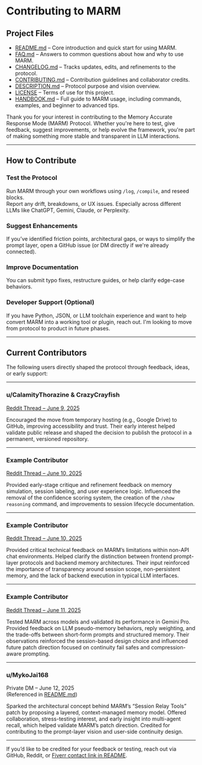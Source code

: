 # Contributing to MARM

## Project Files

- [README.md](README.md) – Core introduction and quick start for using MARM.  
- [FAQ.md](FAQ.md) – Answers to common questions about how and why to use MARM.  
- [CHANGELOG.md](CHANGELOG.md) – Tracks updates, edits, and refinements to the protocol.  
- [CONTRIBUTING.md](CONTRIBUTING.md) – Contribution guidelines and collaborator credits.  
- [DESCRIPTION.md](DESCRIPTION.md) – Protocol purpose and vision overview.  
- [LICENSE](LICENSE) – Terms of use for this project.
- [HANDBOOK.md](HANDBOOK.md) – Full guide to MARM usage, including commands, examples, and beginner to advanced tips.  

Thank you for your interest in contributing to the Memory Accurate Response Mode (MARM) Protocol. Whether you're here to test, give feedback, suggest improvements, or help evolve the framework, you're part of making something more stable and transparent in LLM interactions.

---

## How to Contribute

### Test the Protocol
Run MARM through your own workflows using `/log`, `/compile`, and reseed blocks.  
Report any drift, breakdowns, or UX issues. Especially across different LLMs like ChatGPT, Gemini, Claude, or Perplexity.

### Suggest Enhancements
If you’ve identified friction points, architectural gaps, or ways to simplify the prompt layer, open a GitHub issue (or DM directly if we're already connected).

### Improve Documentation
You can submit typo fixes, restructure guides, or help clarify edge-case behaviors.

### Developer Support (Optional)
If you have Python, JSON, or LLM toolchain experience and want to help convert MARM into a working tool or plugin, reach out. I'm looking to move from protocol to product in future phases.

---

## Current Contributors

The following users directly shaped the protocol through feedback, ideas, or early support:

---

### u/CalamityThorazine & CrazyCrayfish  
[Reddit Thread – June 9, 2025](https://www.reddit.com/r/PromptEngineering/comments/1l7jtpn/i_analyzed_150_real_ai_complaints_then_built_a/)

Encouraged the move from temporary hosting (e.g., Google Drive) to GitHub, improving accessibility and trust. Their early interest helped validate public release and shaped the decision to publish the protocol in a permanent, versioned repository.

---

### Example Contributor  
[Reddit Thread – June 10, 2025](https://www.reddit.com/r/PromptEngineering/comments/1l7jtpn/i_analyzed_150_real_ai_complaints_then_built_a/)

Provided early-stage critique and refinement feedback on memory simulation, session labeling, and user experience logic. Influenced the removal of the confidence scoring system, the creation of the `/show reasoning` command, and improvements to session lifecycle documentation.

---

### Example Contributor  
[Reddit Thread – June 10, 2025](https://www.reddit.com/r/PromptEngineering/comments/1l7jtpn/i_analyzed_150_real_ai_complaints_then_built_a/)

Provided critical technical feedback on MARM’s limitations within non-API chat environments. Helped clarify the distinction between frontend prompt-layer protocols and backend memory architectures. Their input reinforced the importance of transparency around session scope, non-persistent memory, and the lack of backend execution in typical LLM interfaces.

---

### Example Contributor  
[Reddit Thread – June 11, 2025](https://www.reddit.com/r/PromptEngineering/comments/1l7jtpn/i_analyzed_150_real_ai_complaints_then_built_a/)

Tested MARM across models and validated its performance in Gemini Pro. Provided feedback on LLM pseudo-memory behaviors, reply weighting, and the trade-offs between short-form prompts and structured memory. Their observations reinforced the session-based design choice and influenced future patch direction focused on continuity fail safes and compression-aware prompting.

---

### u/MykoJai168  
Private DM – June 12, 2025  
(Referenced in [README.md](README.md))

Sparked the architectural concept behind MARM’s “Session Relay Tools” patch by proposing a layered, context-managed memory model. Offered collaboration, stress-testing interest, and early insight into multi-agent recall, which helped validate MARM’s patch direction. Credited for contributing to the prompt-layer vision and user-side continuity design.

---

If you’d like to be credited for your feedback or testing, reach out via GitHub, Reddit, or [Fiverr contact link in README](README.md).
